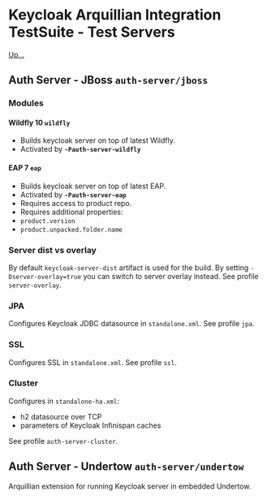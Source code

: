# Keycloak Arquillian Integration TestSuite - Test Servers

[Up...](../README.md)

## Auth Server - JBoss `auth-server/jboss`

### Modules

#### Wildfly 10 `wildfly`

- Builds keycloak server on top of latest Wildfly.
- Activated by __`-Pauth-server-wildfly`__

#### EAP 7 `eap`

- Builds keycloak server on top of latest EAP.
- Activated by __`-Pauth-server-eap`__
- Requires access to product repo.
- Requires additional properties:
 - `product.version`
 - `product.unpacked.folder.name`

### Server dist vs overlay

By default `keycloak-server-dist` artifact is used for the build.
By setting `-Dserver-overlay=true` you can switch to server overlay instead. See profile `server-overlay`.

### JPA

Configures Keycloak JDBC datasource in `standalone.xml`. See profile `jpa`.

### SSL

Configures SSL in `standalone.xml`. See profile `ssl`.

### Cluster

Configures in `standalone-ha.xml`:
- h2 datasource over TCP
- parameters of Keycloak Infinispan caches

See profile `auth-server-cluster`.

## Auth Server - Undertow `auth-server/undertow`

Arquillian extension for running Keycloak server in embedded Undertow.
